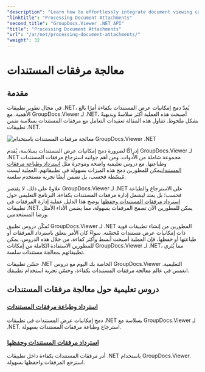 ```yaml
---
"description": "Learn how to effortlessly integrate document viewing capabilities into your .NET applications using GroupDocs.Viewer. Manage document attachments efficiently."
"linktitle": "Processing Document Attachments"
"second_title": "GroupDocs.Viewer .NET API"
"title": "Processing Document Attachments"
"url": "/ar/net/processing-document-attachments/"
"weight": 32
---
```


# معالجة مرفقات المستندات

## مقدمة

في مجال تطوير تطبيقات .NET، يُعدّ دمج إمكانيات عرض المستندات بكفاءة أمرًا بالغ الأهمية. مع GroupDocs.Viewer لـ .NET، أصبحت هذه العملية أكثر سلاسةً وبديهيةً بشكل ملحوظ. تتناول هذه المقالة تعقيدات التعامل مع مرفقات المستندات بسلاسة ضمن تطبيقات .NET.

![معالجة مرفقات المستندات باستخدام GroupDocs.Viewer .NET](/viewer/processing-document-attachments/image.png)

إدراكًا لضرورة دمج إمكانيات عرض المستندات بسلاسة، يُقدم GroupDocs.Viewer لـ .NET مجموعة شاملة من الأدوات. ومن أهم جوانبه استرجاع مرفقات المستندات وطباعتها. مع دروس تعليمية واضحة وموجزة مثل [استرداد وطباعة مرفقات المستندات](./retrieve-and-print-attachments/)يمكن للمطورين دمج هذه الميزات بسهولة في تطبيقاتهم. العملية ليست مُبسّطة فحسب، بل تضمن أيضًا تجربة مستخدم سلسة.

علاوةً على ذلك، لا يقتصر GroupDocs.Viewer لـ .NET على الاسترجاع والطباعة فحسب؛ بل يمتد ليشمل إدارة مرفقات المستندات بكفاءة. البرنامج التعليمي حول [استرداد مرفقات المستندات وحفظها](./retrieve-and-save-attachments/) يوضح هذا الدليل عملية إدارة المرفقات في تطبيقات .NET. يمكن للمطورين الآن تصفح المرفقات بسهولة، مما يضمن الأداء الأمثل ورضا المستخدمين.

تُمكّن دروس تطبيق GroupDocs.Viewer لـ .NET المطورين من إنشاء تطبيقات قوية ذات إمكانيات عرض مستندات مُحسّنة. سواءً كان الأمر يتعلق باسترداد المرفقات أو طباعتها أو حفظها، فإن العملية أصبحت أبسط وأكثر كفاءة. من خلال هذه الدروس، يمكن للمطورين الاستفادة الكاملة من إمكانات GroupDocs.Viewer لـ .NET، مما يُثري تطبيقاتهم بمعالجة مستندات سلسة.

حسّن تطبيقات .NET الخاصة بك اليوم مع دروس GroupDocs.Viewer التعليمية. انغمس في عالم معالجة مرفقات المستندات بكفاءة، وحسّن تجربة استخدام تطبيقك.

## دروس تعليمية حول معالجة مرفقات المستندات
### [استرداد وطباعة مرفقات المستندات](./retrieve-and-print-attachments/)
دمج إمكانيات عرض المستندات في تطبيقات .NET بسلاسة مع GroupDocs.Viewer لـ .NET. استرجاع وطباعة مرفقات المستندات بسهولة.
### [استرداد مرفقات المستندات وحفظها](./retrieve-and-save-attachments/)
أدر مرفقات المستندات بكفاءة داخل تطبيقات .NET باستخدام GroupDocs.Viewer. استرجع المرفقات واحفظها بسهولة.